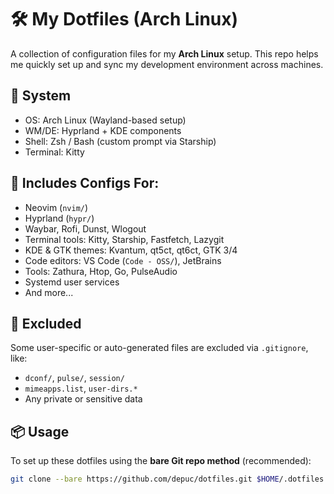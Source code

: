 # 🛠️ My Dotfiles (Arch Linux)

A collection of configuration files for my **Arch Linux** setup. This repo helps me quickly set up and sync my development environment across machines.

## 🐧 System

- OS: Arch Linux (Wayland-based setup)
- WM/DE: Hyprland + KDE components
- Shell: Zsh / Bash (custom prompt via Starship)
- Terminal: Kitty

## 📁 Includes Configs For:

- Neovim (`nvim/`)
- Hyprland (`hypr/`)
- Waybar, Rofi, Dunst, Wlogout
- Terminal tools: Kitty, Starship, Fastfetch, Lazygit
- KDE & GTK themes: Kvantum, qt5ct, qt6ct, GTK 3/4
- Code editors: VS Code (`Code - OSS/`), JetBrains
- Tools: Zathura, Htop, Go, PulseAudio
- Systemd user services
- And more...

## 🚫 Excluded

Some user-specific or auto-generated files are excluded via `.gitignore`, like:

- `dconf/`, `pulse/`, `session/`
- `mimeapps.list`, `user-dirs.*`
- Any private or sensitive data

## 📦 Usage

To set up these dotfiles using the **bare Git repo method** (recommended):

```bash
git clone --bare https://github.com/depuc/dotfiles.git $HOME/.dotfiles
